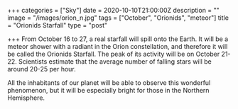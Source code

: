 +++
categories = ["Sky"]
date = 2020-10-10T21:00:00Z
description = ""
image = "/images/orion_n.jpg"
tags = ["October", "Orionids", "meteor"]
title = "Orionids Starfall"
type = "post"

+++
From October 16 to 27, a real starfall will spill onto the Earth. It will be a meteor shower with a radiant in the Orion constellation, and therefore it will be called the Orionids Starfall. The peak of its activity will be on October 21-22. Scientists estimate that the average number of falling stars will be around 20-25 per hour.

All the inhabitants of our planet will be able to observe this wonderful phenomenon, but it will be especially bright for those in the Northern Hemisphere.